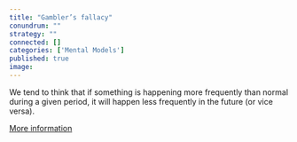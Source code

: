 ```yaml
---
title: "Gambler’s fallacy"
conundrum: ""
strategy: ""
connected: []
categories: ['Mental Models']
published: true
image: 
---
```


We tend to think that if something is happening more frequently than normal during a given period, it will happen less frequently in the future (or vice versa).

[More information](https://en.wikipedia.org/wiki/Gambler%27s_fallacy)


